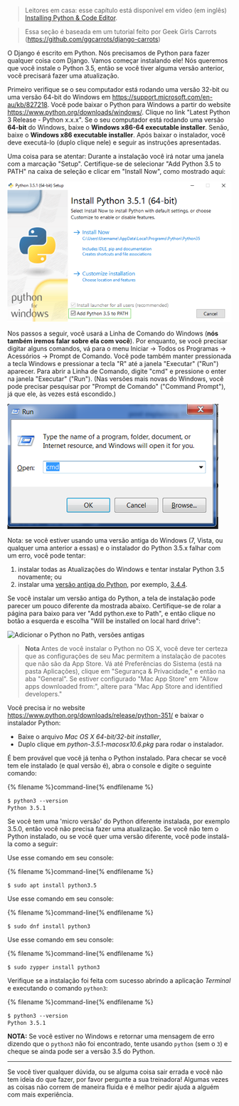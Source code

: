 > Leitores em casa: esse capítulo está disponível em vídeo (em inglês) [Installing Python & Code Editor](https://www.youtube.com/watch?v=pVTaqzKZCdA).

> Essa seção é baseada em um tutorial feito por Geek Girls Carrots (https://github.com/ggcarrots/django-carrots)

O Django é escrito em Python. Nós precisamos de Python para fazer qualquer coisa com Django. Vamos começar instalando ele! Nós queremos que você instale o Python 3.5, então se você tiver alguma versão anterior, você precisará fazer uma atualização.


<!--sec data-title="Windows" data-id="python_windows" data-collapse=true ces-->

Primeiro verifique se o seu computador está rodando uma versão 32-bit ou uma versão 64-bit do Windows em https://support.microsoft.com/en-au/kb/827218. Você pode baixar o Python para Windows a partir do website
https://www.python.org/downloads/windows/. Clique no link "Latest Python 3 Release - Python x.x.x". Se o seu computador está rodando uma versão **64-bit** do Windows, baixe o **Windows x86-64 executable installer**. Senão, baixe o **Windows x86 executable installer**. Após baixar o instalador, você deve executá-lo (duplo clique nele) e seguir as instruções apresentadas.

Uma coisa para se atentar: Durante a instalação você irá notar uma janela com a marcação "Setup". Certifique-se de selecionar "Add Python 3.5 to PATH" na caixa de seleção e clicar em "Install Now", como mostrado aqui:

![Não se esqueça de adicionar Python no Path](../python_installation/images/python-installation-options.png)

Nos passos a seguir, você usará a Linha de Comando do Windows (**nós também iremos falar sobre ela com você**). Por enquanto, se você precisar digitar alguns comandos, vá para o menu Iniciar → Todos os Programas → Acessórios → Prompt de Comando. Você pode também manter pressionada a tecla Windows e pressionar a tecla "R" até a janela "Executar" ("Run") aparecer. Para abrir a Linha de Comando, digite "cmd" e pressione o enter na janela "Executar" ("Run"). (Nas versões mais novas do Windows, você pode precisar pesquisar por "Prompt de Comando" ("Command Prompt"), já que ele, às vezes está escondido.)

![Digite "cmd" na janela "Executar" ("Run")](../python_installation/images/windows-plus-r.png)

Nota: se você estiver usando uma versão antiga do Windows (7, Vista, ou qualquer uma anterior a essas) e o instalador do Python 3.5.x falhar com um erro, você pode tentar:
1. instalar todas as Atualizações do Windows e tentar instalar Python 3.5 novamente; ou
2. instalar uma [versão antiga do Python](https://www.python.org/downloads/windows/), por exemplo, [3.4.4](https://www.python.org/downloads/release/python-344/).

Se você instalar um versão antiga do Python, a tela de instalação pode parecer um pouco diferente da mostrada abaixo. Certifique-se de rolar a página para baixo para ver "Add python.exe to Path", e então clique no botão a esquerda e escolha "Will be installed on local hard drive":

![Adicionar o Python no Path, versões antigas](../python_installation/images/add_python_to_windows_path.png)

<!--endsec-->

<!--sec data-title="OS X" data-id="python_OSX"
data-collapse=true ces-->

> **Nota** Antes de você instalar o Python no OS X, você deve ter certeza que as configurações de seu Mac permitem a instalação de pacotes que não são da App Store. Vá até Preferências do Sistema (está na pasta Aplicações), clique em "Segurança & Privacidade," e então na aba "General". Se estiver configurado "Mac App Store" em "Allow apps downloaded from:", altere para "Mac App Store and identified developers."

Você precisa ir no website https://www.python.org/downloads/release/python-351/ e baixar o instalador Python:

* Baixe o arquivo *Mac OS X 64-bit/32-bit installer*,
* Duplo clique em *python-3.5.1-macosx10.6.pkg* para rodar o instalador.

<!--endsec-->

<!--sec data-title="Linux" data-id="python_linux"
data-collapse=true ces-->

É bem provável que você já tenha o Python instalado. Para checar se você tem ele instalado (e qual versão é), abra o console e digite o seguinte comando:

{% filename %}command-line{% endfilename %}
```
$ python3 --version
Python 3.5.1
```

Se você tem uma 'micro versão' do Python diferente instalada, por exemplo 3.5.0, então você não precisa fazer uma atualização. Se você não tem o Python instalado, ou se você quer uma versão diferente, você pode instalá-la como a seguir:


<!--endsec-->

<!--sec data-title="Debian or Ubuntu" data-id="python_debian"
data-collapse=true ces-->

Use esse comando em seu console:

{% filename %}command-line{% endfilename %}
```
$ sudo apt install python3.5
```

<!--endsec-->

<!--sec data-title="Fedora (22+)" data-id="python_fedora22"
data-collapse=true ces-->

Use esse comando em seu console:

{% filename %}command-line{% endfilename %}
```
$ sudo dnf install python3
```

<!--endsec-->

<!--sec data-title="openSUSE" data-id="python_openSUSE"
data-collapse=true ces-->

Use esse comando em seu console:

{% filename %}command-line{% endfilename %}
```
$ sudo zypper install python3
```

<!--endsec-->

Verifique se a instalação foi feita com sucesso abrindo a aplicação *Terminal* e executando o comando `python3`:

{% filename %}command-line{% endfilename %}
```
$ python3 --version
Python 3.5.1
```

**NOTA:** Se você estiver no Windows e retornar uma mensagem de erro dizendo que o `python3` não foi encontrado, tente usando `python` (sem o `3`) e cheque se ainda pode ser a versão 3.5 do Python.

----

Se você tiver qualquer dúvida, ou se alguma coisa sair errada e você não tem ideia do que fazer, por favor pergunte a sua treinadora! Algumas vezes as coisas não correm de maneira fluida e é melhor pedir ajuda a alguém com mais experiência.
